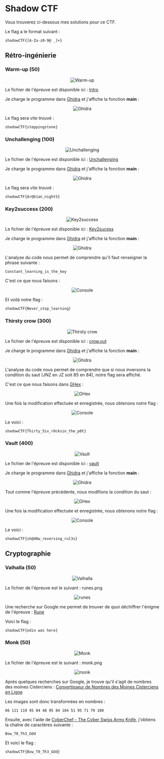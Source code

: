 # Shadow CTF

Vous trouverez ci-dessous mes solutions pour ce CTF.  
  
Le flag a le format suivant :
```
shadowCTF{[A-Za-z0-9@ _]+}
```

## Rétro-ingénierie

### Warm-up (50)

<p align="center">
  <img src="https://raw.githubusercontent.com/Zyrfex/CTF/main/2021/Shadow%20CTF/Reverse%20Engineering/Warm-up/warm-up.png" alt="Warm-up" align="center">
</p>

Le fichier de l'épreuve est disponible ici : [Intro](https://github.com/Zyrfex/CTF/raw/main/2021/Shadow%20CTF/Reverse%20Engineering/Warm-up/Intro)

Je charge le programme dans [Ghidra](https://ghidra-sre.org/) et j'affiche la fonction **main** :
<p align="center">
  <img src="https://raw.githubusercontent.com/Zyrfex/CTF/main/2021/Shadow%20CTF/Reverse%20Engineering/Warm-up/Ghidra.png" alt="Ghidra" align="center">
</p>

Le flag sera vite trouvé :
```
shadowCTF{steppingstone}
```

### Unchallenging (100)

<p align="center">
  <img src="https://raw.githubusercontent.com/Zyrfex/CTF/main/2021/Shadow%20CTF/Reverse%20Engineering/Unchallenging/Unchallenging.png" alt="Unchallenging" align="center">
</p>

Le fichier de l'épreuve est disponible ici : [Unchallenging](https://github.com/Zyrfex/CTF/raw/main/2021/Shadow%20CTF/Reverse%20Engineering/Unchallenging/unchallenging)

Je charge le programme dans [Ghidra](https://ghidra-sre.org/) et j'affiche la fonction **main** :
<p align="center">
  <img src="https://raw.githubusercontent.com/Zyrfex/CTF/main/2021/Shadow%20CTF/Reverse%20Engineering/Unchallenging/Ghidra.PNG" alt="Ghidra" align="center">
</p>

Le flag sera vite trouvé :
```
shadowCTF{Ar@b1an_night5}
```

### Key2success (200)

<p align="center">
  <img src="https://raw.githubusercontent.com/Zyrfex/CTF/main/2021/Shadow%20CTF/Reverse%20Engineering/Key2success/Key2success.png" alt="Key2success" align="center">
</p>

Le fichier de l'épreuve est disponible ici : [Key2sucess](https://github.com/Zyrfex/CTF/raw/main/2021/Shadow%20CTF/Reverse%20Engineering/Key2success/key2sucess)

Je charge le programme dans [Ghidra](https://ghidra-sre.org/) et j'affiche la fonction **main** :
<p align="center">
  <img src="https://raw.githubusercontent.com/Zyrfex/CTF/main/2021/Shadow%20CTF/Reverse%20Engineering/Key2success/Ghidra.png" alt="Ghidra" align="center">
</p>

L'analyse du code nous permet de comprendre qu'il faut renseigner la phrase suivante :
```
Constant_learning_is_the_key
```

C'est ce que nous faisons :
<p align="center">
  <img src="https://raw.githubusercontent.com/Zyrfex/CTF/main/2021/Shadow%20CTF/Reverse%20Engineering/Key2success/Console.png" alt="Console" align="center">
</p>

Et voilà notre flag :
```
shadowCTF{Never_stop_learning}
```

### Thirsty crow (300)

<p align="center">
  <img src="https://raw.githubusercontent.com/Zyrfex/CTF/main/2021/Shadow%20CTF/Reverse%20Engineering/Thirsty%20crow/Thirsty%20crow.png" alt="Thirsty crow" align="center">
</p>

Le fichier de l'épreuve est disponible ici : [crow.out](https://github.com/Zyrfex/CTF/raw/main/2021/Shadow%20CTF/Reverse%20Engineering/Thirsty%20crow/crow.out)

Je charge le programme dans [Ghidra](https://ghidra-sre.org/) et j'affiche la fonction **main** :
<p align="center">
  <img src="https://raw.githubusercontent.com/Zyrfex/CTF/main/2021/Shadow%20CTF/Reverse%20Engineering/Thirsty%20crow/Ghidra.png" alt="Ghidra" align="center">
</p>

L'analyse du code nous permet de comprendre que si nous inversons la condition du saut (JNZ en JZ soit 85 en 84), notre flag sera affiché.

C'est ce que nous faisons dans [GHex](https://wiki.gnome.org/Apps/Ghex) :
<p align="center">
  <img src="https://raw.githubusercontent.com/Zyrfex/CTF/main/2021/Shadow%20CTF/Reverse%20Engineering/Thirsty%20crow/GHex.png" alt="GHex" align="center">
</p>

Une fois la modification effectuée et enregistrée, nous obtenons notre flag :
<p align="center">
  <img src="https://raw.githubusercontent.com/Zyrfex/CTF/main/2021/Shadow%20CTF/Reverse%20Engineering/Thirsty%20crow/Console.png" alt="Console" align="center">
</p>

Le voici :
```
shadowCTF{Thirty_5ix_r0cksin_the_p0t}
```

### Vault (400)

<p align="center">
  <img src="https://raw.githubusercontent.com/Zyrfex/CTF/main/2021/Shadow%20CTF/Reverse%20Engineering/Vault/Vault.png" alt="Vault" align="center">
</p>

Le fichier de l'épreuve est disponible ici : [vault](https://github.com/Zyrfex/CTF/raw/main/2021/Shadow%20CTF/Reverse%20Engineering/Vault/vault)

Je charge le programme dans [Ghidra](https://ghidra-sre.org/) et j'affiche la fonction **main** :
<p align="center">
  <img src="https://raw.githubusercontent.com/Zyrfex/CTF/main/2021/Shadow%20CTF/Reverse%20Engineering/Vault/Ghidra.png" alt="Ghidra" align="center">
</p>

Tout comme l'épreuve précédente, nous modifions la condition du saut :
<p align="center">
  <img src="https://raw.githubusercontent.com/Zyrfex/CTF/main/2021/Shadow%20CTF/Reverse%20Engineering/Vault/GHex.png" alt="GHex" align="center">
</p>

Une fois la modification effectuée et enregistrée, nous obtenons notre flag :
<p align="center">
  <img src="https://raw.githubusercontent.com/Zyrfex/CTF/main/2021/Shadow%20CTF/Reverse%20Engineering/Vault/Console.png" alt="Console" align="center">
</p>

Le voici :
```
shadowCTF{sh@d0w_reversing_rul3s}
```

## Cryptographie

### Valhalla (50)

<p align="center">
  <img src="https://raw.githubusercontent.com/Zyrfex/CTF/main/2021/Shadow%20CTF/Cryptography/Valhalla/Valhalla.png" alt="Valhalla" align="center">
</p>

Le fichier de l'épreuve est le suivant : runes.png
<p align="center">
  <img src="https://raw.githubusercontent.com/Zyrfex/CTF/main/2021/Shadow%20CTF/Cryptography/Valhalla/runes.png" alt="runes" align="center">
</p>

Une recherche sur Google me permet de trouver de quoi déchiffrer l'énigme de l'épreuve : [Rune](https://fr.wikipedia.org/wiki/Rune)

Voici le flag :
```
shadowCTF{odin was here}
```

### Monk (50)

<p align="center">
  <img src="https://raw.githubusercontent.com/Zyrfex/CTF/main/2021/Shadow%20CTF/Cryptography/Monk/monk2.png" alt="Monk" align="center">
</p>

Le fichier de l'épreuve est le suivant : monk.png
<p align="center">
  <img src="https://raw.githubusercontent.com/Zyrfex/CTF/main/2021/Shadow%20CTF/Cryptography/Monk/monk.png" alt="monk" align="center">
</p>

Après quelques recherches sur Google, je trouve qu'il s'agit de nombres des moines Cisterciens : [Convertisseur de Nombres des Moines Cisterciens en Ligne](https://www.dcode.fr/nombres-cisterciens)

Les images sont donc transformées en nombres :
```
66 111 119 95 84 48 95 84 104 51 95 71 79 100
```

Ensuite, avec l'aide de [CyberChef - The Cyber Swiss Army Knife](https://gchq.github.io/CyberChef/#recipe=From_Decimal('Space',false)&input=NjYgMTExIDExOSA5NSA4NCA0OCA5NSA4NCAxMDQgNTEgOTUgNzEgNzkgMTAw), j'obtiens la chaîne de caractères suivante :
```
Bow_T0_Th3_GOd
```

Et voici le flag :
```
shadowCTF{Bow_T0_Th3_GOd}
```
